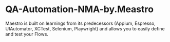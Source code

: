 # QA-Automation-NMA-by.Meastro
Maestro is built on learnings from its predecessors (Appium, Espresso, UIAutomator, XCTest, Selenium, Playwright) and allows you to easily define and test your Flows.
